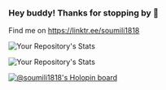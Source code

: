 ### Hey buddy! Thanks for stopping by 👋
Find me on
https://linktr.ee/soumili1818



![Your Repository's Stats](https://github-readme-stats.vercel.app/api?username=soumili1818&show_icons=true)

![Your Repository's Stats](https://github-readme-stats.vercel.app/api/top-langs/?username=Your_GitHub_Username&theme=blue-green)

[![@soumili1818's Holopin board](https://holopin.me/soumili1818)](https://holopin.io/@soumili1818)



<!--
**Soumili1818/Soumili1818** is a ✨ _special_ ✨ repository because its `README.md` (this file) appears on your GitHub profile.

Here are some ideas to get you started:

- 🔭 I’m currently working on ...
- 🌱 I’m currently learning ...
- 👯 I’m looking to collaborate on ...
- 🤔 I’m looking for help with ...
- 💬 Ask me about ...
- 📫 How to reach me: ...
- 😄 Pronouns: ...
- ⚡ Fun fact: ...
-->
